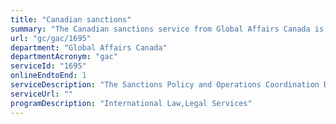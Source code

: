 ```yaml
---
title: "Canadian sanctions"
summary: "The Canadian sanctions service from Global Affairs Canada is available end-to-end online, according to the GC Service Inventory."
url: "gc/gac/1695"
department: "Global Affairs Canada"
departmentAcronym: "gac"
serviceId: "1695"
onlineEndtoEnd: 1
serviceDescription: "The Sanctions Policy and Operations Coordination Division provides a central point of contact to provide information and clarity relating to Canada's sanctions regime. The division also manages the permit and certificates application process through which persons in Canada and Canadians outside Canada can seek authorization for activities that would otherwise be prohibited by Canada's sanctions."
serviceUrl: ""
programDescription: "International Law,Legal Services"
---
```


